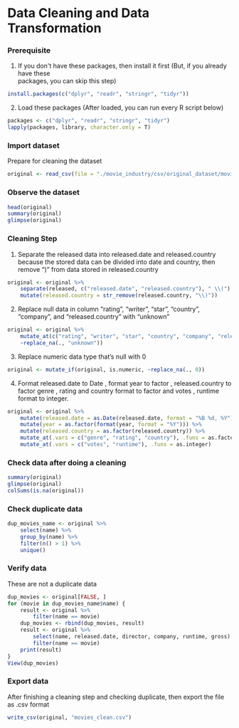 # Data Cleaning and Data Transformation

### Prerequisite
1. If you don't have these packages, then install it first (But, if you already have these   
packages, you can skip this step)
```R
install.packages(c("dplyr", "readr", "stringr", "tidyr"))
```

2. Load these packages (After loaded, you can run every R script below)
```R
packages <- c("dplyr", "readr", "stringr", "tidyr")
lapply(packages, library, character.only = T)
```

### Import dataset
Prepare for cleaning the dataset
```R
original <- read_csv(file = "./movie_industry/csv/original_dataset/movies_original.csv")
```

### Observe the dataset 
```R
head(original)
summary(original)
glimpse(original)
```

### Cleaning Step
1. Separate the released data into released.date and released.country because the stored data can be divided into date and country,
then remove “)” from data stored in released.country
```R
original <- original %>%
    separate(released, c("released.date", "released.country"), " \\(") %>%
    mutate(released.country = str_remove(released.country, "\\)"))
```

2. Replace null data in column “rating”, “writer”, “star”, “country”, “company”, and “released.country” with “unknown”
```R
original <- original %>%
    mutate_at(c("rating", "writer", "star", "country", "company", "released.country"),
    ~replace_na(., "unknown"))
```

3. Replace numeric data type that’s null with 0 
```R
original <- mutate_if(original, is.numeric, ~replace_na(., 0))
```

4. Format released.date to Date , format year to factor , released.country to factor
genre , rating and country format to factor and votes , runtime format to integer.
```R
original <- original %>%
    mutate(released.date = as.Date(released.date, format = "%B %d, %Y")) %>%
    mutate(year = as.factor(format(year, format = "%Y"))) %>%
    mutate(released.country = as.factor(released.country)) %>%
    mutate_at(.vars = c("genre", "rating", "country"), .funs = as.factor) %>%
    mutate_at(.vars = c("votes", "runtime"), .funs = as.integer)
```

### Check data after doing a cleaning
```R
summary(original)
glimpse(original)
colSums(is.na(original))
```

### Check duplicate data
```R
dup_movies_name <- original %>%
    select(name) %>%
    group_by(name) %>%
    filter(n() > 1) %>%
    unique()
```

### Verify data
These are not a duplicate data
```R
dup_movies <- original[FALSE, ]
for (movie in dup_movies_name$name) {
    result <- original %>%
        filter(name == movie)
    dup_movies <- rbind(dup_movies, result)
    result <- original %>%
        select(name, released.date, director, company, runtime, gross) %>%
        filter(name == movie)
    print(result)
}
View(dup_movies)
```

### Export data
After finishing a cleaning step and checking duplicate, then export the file as .csv format
```R
write_csv(original, "movies_clean.csv")
```
